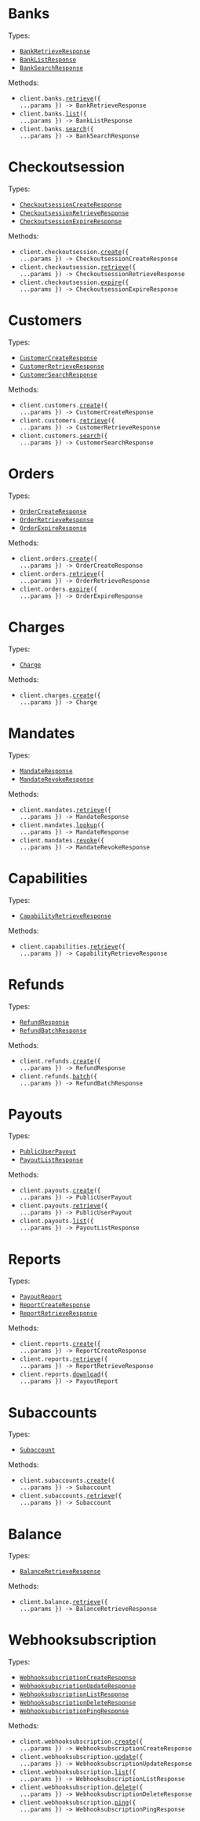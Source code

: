 # Banks

Types:

- <code><a href="./src/resources/banks.ts">BankRetrieveResponse</a></code>
- <code><a href="./src/resources/banks.ts">BankListResponse</a></code>
- <code><a href="./src/resources/banks.ts">BankSearchResponse</a></code>

Methods:

- <code title="post /api/service/banks/details">client.banks.<a href="./src/resources/banks.ts">retrieve</a>({ ...params }) -> BankRetrieveResponse</code>
- <code title="post /api/service/banks/list">client.banks.<a href="./src/resources/banks.ts">list</a>({ ...params }) -> BankListResponse</code>
- <code title="post /api/service/banks/search">client.banks.<a href="./src/resources/banks.ts">search</a>({ ...params }) -> BankSearchResponse</code>

# Checkoutsession

Types:

- <code><a href="./src/resources/checkoutsession.ts">CheckoutsessionCreateResponse</a></code>
- <code><a href="./src/resources/checkoutsession.ts">CheckoutsessionRetrieveResponse</a></code>
- <code><a href="./src/resources/checkoutsession.ts">CheckoutsessionExpireResponse</a></code>

Methods:

- <code title="post /api/service/checkout/session/create">client.checkoutsession.<a href="./src/resources/checkoutsession.ts">create</a>({ ...params }) -> CheckoutsessionCreateResponse</code>
- <code title="post /api/service/checkout/session/details">client.checkoutsession.<a href="./src/resources/checkoutsession.ts">retrieve</a>({ ...params }) -> CheckoutsessionRetrieveResponse</code>
- <code title="post /api/service/checkout/session/expire">client.checkoutsession.<a href="./src/resources/checkoutsession.ts">expire</a>({ ...params }) -> CheckoutsessionExpireResponse</code>

# Customers

Types:

- <code><a href="./src/resources/customers.ts">CustomerCreateResponse</a></code>
- <code><a href="./src/resources/customers.ts">CustomerRetrieveResponse</a></code>
- <code><a href="./src/resources/customers.ts">CustomerSearchResponse</a></code>

Methods:

- <code title="post /api/service/customer/create">client.customers.<a href="./src/resources/customers.ts">create</a>({ ...params }) -> CustomerCreateResponse</code>
- <code title="post /api/service/customer/retrieve">client.customers.<a href="./src/resources/customers.ts">retrieve</a>({ ...params }) -> CustomerRetrieveResponse</code>
- <code title="post /api/service/customer/search">client.customers.<a href="./src/resources/customers.ts">search</a>({ ...params }) -> CustomerSearchResponse</code>

# Orders

Types:

- <code><a href="./src/resources/orders.ts">OrderCreateResponse</a></code>
- <code><a href="./src/resources/orders.ts">OrderRetrieveResponse</a></code>
- <code><a href="./src/resources/orders.ts">OrderExpireResponse</a></code>

Methods:

- <code title="post /api/service/order/create">client.orders.<a href="./src/resources/orders.ts">create</a>({ ...params }) -> OrderCreateResponse</code>
- <code title="post /api/service/order/details">client.orders.<a href="./src/resources/orders.ts">retrieve</a>({ ...params }) -> OrderRetrieveResponse</code>
- <code title="post /api/service/order/expire">client.orders.<a href="./src/resources/orders.ts">expire</a>({ ...params }) -> OrderExpireResponse</code>

# Charges

Types:

- <code><a href="./src/resources/charges.ts">Charge</a></code>

Methods:

- <code title="post /api/service/charge/create">client.charges.<a href="./src/resources/charges.ts">create</a>({ ...params }) -> Charge</code>

# Mandates

Types:

- <code><a href="./src/resources/mandates.ts">MandateResponse</a></code>
- <code><a href="./src/resources/mandates.ts">MandateRevokeResponse</a></code>

Methods:

- <code title="post /api/service/mandate/retrieve">client.mandates.<a href="./src/resources/mandates.ts">retrieve</a>({ ...params }) -> MandateResponse</code>
- <code title="post /api/service/mandate/lookup">client.mandates.<a href="./src/resources/mandates.ts">lookup</a>({ ...params }) -> MandateResponse</code>
- <code title="post /api/service/mandate/revoke">client.mandates.<a href="./src/resources/mandates.ts">revoke</a>({ ...params }) -> MandateRevokeResponse</code>

# Capabilities

Types:

- <code><a href="./src/resources/capabilities.ts">CapabilityRetrieveResponse</a></code>

Methods:

- <code title="post /api/service/merchant/capabilities/details">client.capabilities.<a href="./src/resources/capabilities.ts">retrieve</a>({ ...params }) -> CapabilityRetrieveResponse</code>

# Refunds

Types:

- <code><a href="./src/resources/refunds.ts">RefundResponse</a></code>
- <code><a href="./src/resources/refunds.ts">RefundBatchResponse</a></code>

Methods:

- <code title="post /api/service/merchant/payment/refund">client.refunds.<a href="./src/resources/refunds.ts">create</a>({ ...params }) -> RefundResponse</code>
- <code title="post /api/service/merchant/payment/refund/batch">client.refunds.<a href="./src/resources/refunds.ts">batch</a>({ ...params }) -> RefundBatchResponse</code>

# Payouts

Types:

- <code><a href="./src/resources/payouts.ts">PublicUserPayout</a></code>
- <code><a href="./src/resources/payouts.ts">PayoutListResponse</a></code>

Methods:

- <code title="post /api/service/payout/create">client.payouts.<a href="./src/resources/payouts.ts">create</a>({ ...params }) -> PublicUserPayout</code>
- <code title="post /api/service/payout/retrieve">client.payouts.<a href="./src/resources/payouts.ts">retrieve</a>({ ...params }) -> PublicUserPayout</code>
- <code title="post /api/service/payout/list">client.payouts.<a href="./src/resources/payouts.ts">list</a>({ ...params }) -> PayoutListResponse</code>

# Reports

Types:

- <code><a href="./src/resources/reports.ts">PayoutReport</a></code>
- <code><a href="./src/resources/reports.ts">ReportCreateResponse</a></code>
- <code><a href="./src/resources/reports.ts">ReportRetrieveResponse</a></code>

Methods:

- <code title="post /api/service/merchant/payout/export/create">client.reports.<a href="./src/resources/reports.ts">create</a>({ ...params }) -> ReportCreateResponse</code>
- <code title="post /api/service/merchant/payout/export/retrieve">client.reports.<a href="./src/resources/reports.ts">retrieve</a>({ ...params }) -> ReportRetrieveResponse</code>
- <code title="post /api/service/merchant/payout/export/download">client.reports.<a href="./src/resources/reports.ts">download</a>({ ...params }) -> PayoutReport</code>

# Subaccounts

Types:

- <code><a href="./src/resources/subaccounts.ts">Subaccount</a></code>

Methods:

- <code title="post /api/service/subaccount/create">client.subaccounts.<a href="./src/resources/subaccounts.ts">create</a>({ ...params }) -> Subaccount</code>
- <code title="post /api/service/subaccount/retrieve">client.subaccounts.<a href="./src/resources/subaccounts.ts">retrieve</a>({ ...params }) -> Subaccount</code>

# Balance

Types:

- <code><a href="./src/resources/balance.ts">BalanceRetrieveResponse</a></code>

Methods:

- <code title="post /api/service/balance/retrieve">client.balance.<a href="./src/resources/balance.ts">retrieve</a>({ ...params }) -> BalanceRetrieveResponse</code>

# Webhooksubscription

Types:

- <code><a href="./src/resources/webhooksubscription.ts">WebhooksubscriptionCreateResponse</a></code>
- <code><a href="./src/resources/webhooksubscription.ts">WebhooksubscriptionUpdateResponse</a></code>
- <code><a href="./src/resources/webhooksubscription.ts">WebhooksubscriptionListResponse</a></code>
- <code><a href="./src/resources/webhooksubscription.ts">WebhooksubscriptionDeleteResponse</a></code>
- <code><a href="./src/resources/webhooksubscription.ts">WebhooksubscriptionPingResponse</a></code>

Methods:

- <code title="post /api/service/webhook-subscription/create">client.webhooksubscription.<a href="./src/resources/webhooksubscription.ts">create</a>({ ...params }) -> WebhooksubscriptionCreateResponse</code>
- <code title="post /api/service/webhook-subscription/update">client.webhooksubscription.<a href="./src/resources/webhooksubscription.ts">update</a>({ ...params }) -> WebhooksubscriptionUpdateResponse</code>
- <code title="post /api/service/webhook-subscription/list">client.webhooksubscription.<a href="./src/resources/webhooksubscription.ts">list</a>({ ...params }) -> WebhooksubscriptionListResponse</code>
- <code title="post /api/service/webhook-subscription/delete">client.webhooksubscription.<a href="./src/resources/webhooksubscription.ts">delete</a>({ ...params }) -> WebhooksubscriptionDeleteResponse</code>
- <code title="post /api/service/webhook-subscription/ping">client.webhooksubscription.<a href="./src/resources/webhooksubscription.ts">ping</a>({ ...params }) -> WebhooksubscriptionPingResponse</code>
